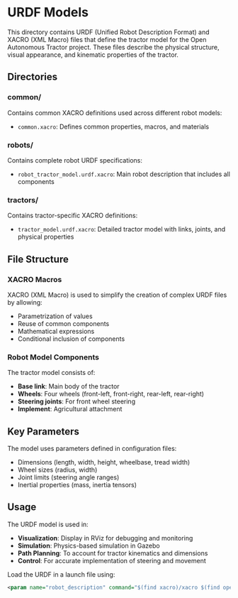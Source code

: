 # URDF Models

This directory contains URDF (Unified Robot Description Format) and XACRO (XML Macro) files that define the tractor model for the Open Autonomous Tractor project. These files describe the physical structure, visual appearance, and kinematic properties of the tractor.

## Directories

### common/
Contains common XACRO definitions used across different robot models:
- `common.xacro`: Defines common properties, macros, and materials

### robots/
Contains complete robot URDF specifications:
- `robot_tractor_model.urdf.xacro`: Main robot description that includes all components

### tractors/
Contains tractor-specific XACRO definitions:
- `tractor_model.urdf.xacro`: Detailed tractor model with links, joints, and physical properties

## File Structure

### XACRO Macros

XACRO (XML Macro) is used to simplify the creation of complex URDF files by allowing:
- Parametrization of values
- Reuse of common components
- Mathematical expressions
- Conditional inclusion of components

### Robot Model Components

The tractor model consists of:
- **Base link**: Main body of the tractor
- **Wheels**: Four wheels (front-left, front-right, rear-left, rear-right)
- **Steering joints**: For front wheel steering
- **Implement**: Agricultural attachment

## Key Parameters

The model uses parameters defined in configuration files:
- Dimensions (length, width, height, wheelbase, tread width)
- Wheel sizes (radius, width)
- Joint limits (steering angle ranges)
- Inertial properties (mass, inertia tensors)

## Usage

The URDF model is used in:
- **Visualization**: Display in RViz for debugging and monitoring
- **Simulation**: Physics-based simulation in Gazebo
- **Path Planning**: To account for tractor kinematics and dimensions
- **Control**: For accurate implementation of steering and movement

Load the URDF in a launch file using:

```xml
<param name="robot_description" command="$(find xacro)/xacro $(find open_autonomous_tractor)/urdf/robots/robot_tractor_model.urdf.xacro" />